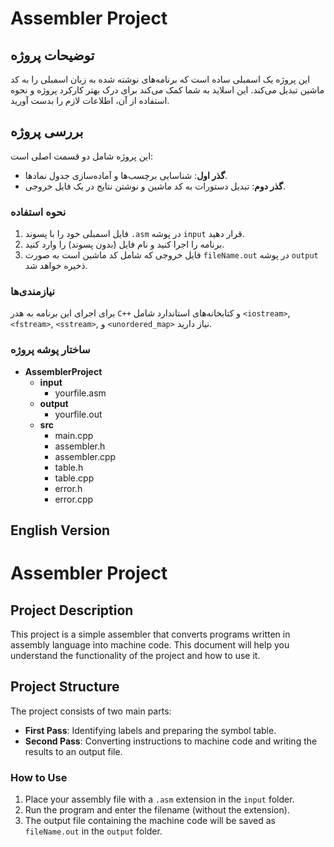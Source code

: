 # Assembler Project

## توضیحات پروژه

این پروژه یک اسمبلی ساده است که برنامه‌های نوشته شده به زبان اسمبلی را به کد ماشین تبدیل می‌کند. این اسلاید به شما کمک می‌کند برای درک بهتر کارکرد پروژه و نحوه استفاده از آن، اطلاعات لازم را بدست آورید.

## بررسی پروژه

این پروژه شامل دو قسمت اصلی است:
- **گذر اول**: شناسایی برچسب‌ها و آماده‌سازی جدول نمادها.
- **گذر دوم**: تبدیل دستورات به کد ماشین و نوشتن نتایج در یک فایل خروجی.

### نحوه استفاده

1. فایل اسمبلی خود را با پسوند `.asm` در پوشه `input` قرار دهید.
2. برنامه را اجرا کنید و نام فایل (بدون پسوند) را وارد کنید.
3. فایل خروجی که شامل کد ماشین است به صورت `fileName.out` در پوشه `output` ذخیره خواهد شد.

### نیازمندی‌ها

برای اجرای این برنامه به هدر `C++` و کتابخانه‌های استاندارد شامل `<iostream>`, `<fstream>`, `<sstream>`, و `<unordered_map>` نیاز دارید. 

### ساختار پوشه پروژه
- **AssemblerProject**
  - **input** 
    - yourfile.asm
  - **output** 
    - yourfile.out
  - **src**
    - main.cpp
    - assembler.h
    - assembler.cpp
    - table.h
    - table.cpp
    - error.h
    - error.cpp

## English Version

# Assembler Project

## Project Description

This project is a simple assembler that converts programs written in assembly language into machine code. This document will help you understand the functionality of the project and how to use it.

## Project Structure

The project consists of two main parts:
- **First Pass**: Identifying labels and preparing the symbol table.
- **Second Pass**: Converting instructions to machine code and writing the results to an output file.

### How to Use

1. Place your assembly file with a `.asm` extension in the `input` folder.
2. Run the program and enter the filename (without the extension).
3. The output file containing the machine code will be saved as `fileName.out` in the `output` folder.
